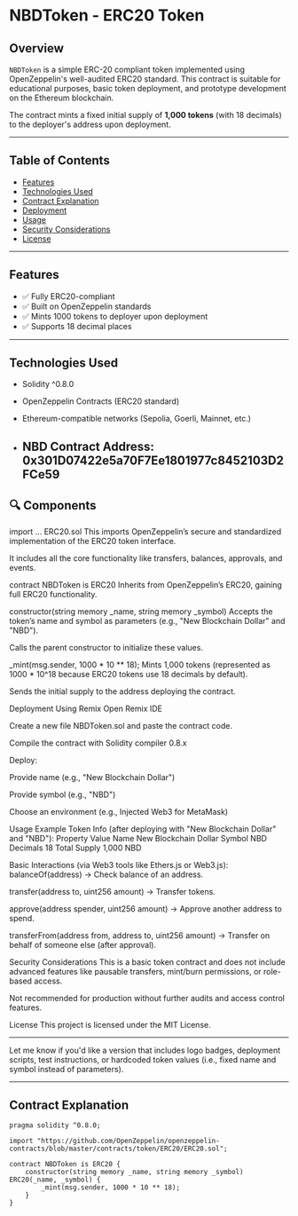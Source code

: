 # NBDToken - ERC20 Token

## Overview

`NBDToken` is a simple ERC-20 compliant token implemented using OpenZeppelin's well-audited ERC20 standard. This contract is suitable for educational purposes, basic token deployment, and prototype development on the Ethereum blockchain.

The contract mints a fixed initial supply of **1,000 tokens** (with 18 decimals) to the deployer's address upon deployment.

---

## Table of Contents

- [Features](#features)
- [Technologies Used](#technologies-used)
- [Contract Explanation](#contract-explanation)
- [Deployment](#deployment)
- [Usage](#usage)
- [Security Considerations](#security-considerations)
- [License](#license)

---

## Features

- ✅ Fully ERC20-compliant
- ✅ Built on OpenZeppelin standards
- ✅ Mints 1000 tokens to deployer upon deployment
- ✅ Supports 18 decimal places

---

## Technologies Used

- Solidity ^0.8.0
- OpenZeppelin Contracts (ERC20 standard)
- Ethereum-compatible networks (Sepolia, Goerli, Mainnet, etc.)

- ## NBD Contract Address: 0x301D07422e5a70F7Ee1801977c8452103D2FCe59

## 🔍 Components
import ... ERC20.sol
This imports OpenZeppelin’s secure and standardized implementation of the ERC20 token interface.

It includes all the core functionality like transfers, balances, approvals, and events.

contract NBDToken is ERC20
Inherits from OpenZeppelin’s ERC20, gaining full ERC20 functionality.

constructor(string memory _name, string memory _symbol)
Accepts the token’s name and symbol as parameters (e.g., "New Blockchain Dollar" and "NBD").

Calls the parent constructor to initialize these values.

_mint(msg.sender, 1000 * 10 ** 18);
Mints 1,000 tokens (represented as 1000 * 10^18 because ERC20 tokens use 18 decimals by default).

Sends the initial supply to the address deploying the contract.

Deployment
Using Remix
Open Remix IDE

Create a new file NBDToken.sol and paste the contract code.

Compile the contract with Solidity compiler 0.8.x

Deploy:

Provide name (e.g., "New Blockchain Dollar")

Provide symbol (e.g., "NBD")

Choose an environment (e.g., Injected Web3 for MetaMask)

Usage
Example Token Info (after deploying with "New Blockchain Dollar" and "NBD"):
Property	Value
Name	New Blockchain Dollar
Symbol	NBD
Decimals	18
Total Supply	1,000 NBD

Basic Interactions (via Web3 tools like Ethers.js or Web3.js):
balanceOf(address) → Check balance of an address.

transfer(address to, uint256 amount) → Transfer tokens.

approve(address spender, uint256 amount) → Approve another address to spend.

transferFrom(address from, address to, uint256 amount) → Transfer on behalf of someone else (after approval).

Security Considerations
This is a basic token contract and does not include advanced features like pausable transfers, mint/burn permissions, or role-based access.

Not recommended for production without further audits and access control features.

License
This project is licensed under the MIT License.

---

Let me know if you'd like a version that includes logo badges, deployment scripts, test instructions, or hardcoded token values (i.e., fixed name and symbol instead of parameters).


---

## Contract Explanation

```solidity
pragma solidity ^0.8.0;

import "https://github.com/OpenZeppelin/openzeppelin-contracts/blob/master/contracts/token/ERC20/ERC20.sol";

contract NBDToken is ERC20 {
    constructor(string memory _name, string memory _symbol) ERC20(_name, _symbol) {
        _mint(msg.sender, 1000 * 10 ** 18);
    }
}

